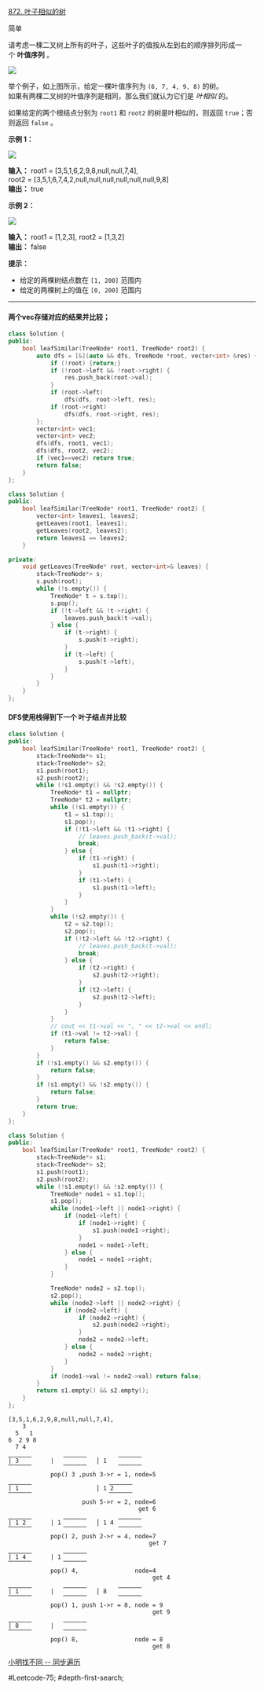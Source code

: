 [872. 叶子相似的树](https://leetcode.cn/problems/leaf-similar-trees/)

简单

请考虑一棵二叉树上所有的叶子，这些叶子的值按从左到右的顺序排列形成一个 **叶值序列** 。

![](https://s3-lc-upload.s3.amazonaws.com/uploads/2018/07/16/tree.png)

举个例子，如上图所示，给定一棵叶值序列为 `(6, 7, 4, 9, 8)` 的树。  
如果有两棵二叉树的叶值序列是相同，那么我们就认为它们是 _叶相似_ 的。  

如果给定的两个根结点分别为 `root1` 和 `root2` 的树是叶相似的，则返回 `true`；否则返回 `false` 。

**示例 1：**

![](https://assets.leetcode.com/uploads/2020/09/03/leaf-similar-1.jpg)

**输入：** 
root1 = [3,5,1,6,2,9,8,null,null,7,4],  
root2 = [3,5,1,6,7,4,2,null,null,null,null,null,null,9,8]  
**输出：** true

**示例 2：**

![](https://assets.leetcode.com/uploads/2020/09/03/leaf-similar-2.jpg)

**输入：** root1 = [1,2,3], root2 = [1,3,2]  
**输出：** false  

**提示：**

- 给定的两棵树结点数在 `[1, 200]` 范围内
- 给定的两棵树上的值在 `[0, 200]` 范围内
---- ----
#### 两个vec存储对应的结果并比较；
```cpp
class Solution {
public:
    bool leafSimilar(TreeNode* root1, TreeNode* root2) {
        auto dfs = [&](auto && dfs, TreeNode *root, vector<int> &res) {
            if (!root) {return;}
            if (!root->left && !root->right) {
                res.push_back(root->val);
            }
            if (root->left)
                dfs(dfs, root->left, res);
            if (root->right)
                dfs(dfs, root->right, res);
        };
        vector<int> vec1;
        vector<int> vec2;
        dfs(dfs, root1, vec1);
        dfs(dfs, root2, vec2);
        if (vec1==vec2) return true;
        return false;
    }
};
```

```cpp
class Solution {
public:
    bool leafSimilar(TreeNode* root1, TreeNode* root2) {
        vector<int> leaves1, leaves2;
        getLeaves(root1, leaves1);
        getLeaves(root2, leaves2);
        return leaves1 == leaves2;
    }

private:
    void getLeaves(TreeNode* root, vector<int>& leaves) {
        stack<TreeNode*> s;
        s.push(root);
        while (!s.empty()) {
            TreeNode* t = s.top();
            s.pop();
            if (!t->left && !t->right) {
                leaves.push_back(t->val);
            } else {
                if (t->right) {
                    s.push(t->right);
                }
                if (t->left) {
                    s.push(t->left);
                }
            }
        }
    }
};
```
#### DFS使用栈得到下一个 叶子结点并比较

```cpp
class Solution {
public:
    bool leafSimilar(TreeNode* root1, TreeNode* root2) {
        stack<TreeNode*> s1;
        stack<TreeNode*> s2;
        s1.push(root1);
        s2.push(root2);
        while (!s1.empty() && !s2.empty()) {
            TreeNode* t1 = nullptr;
            TreeNode* t2 = nullptr;
            while (!s1.empty()) {
                t1 = s1.top();
                s1.pop();
                if (!t1->left && !t1->right) {
                    // leaves.push_back(t->val);
                    break;
                } else {
                    if (t1->right) {
                        s1.push(t1->right);
                    }
                    if (t1->left) {
                        s1.push(t1->left);
                    }
                }
            }
            while (!s2.empty()) {
                t2 = s2.top();
                s2.pop();
                if (!t2->left && !t2->right) {
                    // leaves.push_back(t->val);
                    break;
                } else {
                    if (t2->right) {
                        s2.push(t2->right);
                    }
                    if (t2->left) {
                        s2.push(t2->left);
                    }
                }
            }
            // cout << t1->val << ", " << t2->val << endl;
            if (t1->val != t2->val) {
                return false;
            }
        }
        if (!s1.empty() && s2.empty()) {
            return false;
        }
        if (s1.empty() && !s2.empty()) {
            return false;
        }
        return true;
    }
};
```

```cpp
class Solution {
public:
    bool leafSimilar(TreeNode* root1, TreeNode* root2) {
        stack<TreeNode*> s1;
        stack<TreeNode*> s2;
        s1.push(root1);
        s2.push(root2);
        while (!s1.empty() && !s2.empty()) {
            TreeNode* node1 = s1.top();
            s1.pop();
            while (node1->left || node1->right) {
                if (node1->left) {
                    if (node1->right) {
                        s1.push(node1->right);
                    }
                    node1 = node1->left;
                } else {
                    node1 = node1->right;
                }
            }

            TreeNode* node2 = s2.top();
            s2.pop();
            while (node2->left || node2->right) {
                if (node2->left) {
                    if (node2->right) {
                        s2.push(node2->right);
                    }
                    node2 = node2->left;
                } else {
                    node2 = node2->right;
                }
            }
            if (node1->val != node2->val) return false;
        }
        return s1.empty() && s2.empty();
    }
};
```

```
[3,5,1,6,2,9,8,null,null,7,4],
    3
  5   1
6  2 9 8 
  7 4
⎽⎽⎽⎽         ⎽⎽⎽⎽         ⎽⎽⎽⎽
| 3         |            ⎪ 1
⎺⎺⎺⎺         ⎺⎺⎺⎺         ⎺⎺⎺⎺
            pop() 3 ,push 3->r = 1, node=5
⎽⎽⎽⎽                      ⎽⎽⎽⎽
| 1                      ⎪ 1 2
⎺⎺⎺⎺                      ⎺⎺⎺⎺
                     push 5->r = 2, node=6
                                     get 6
⎽⎽⎽⎽         ⎽⎽⎽⎽         ⎽⎽⎽⎽
| 1 2       | 1          ⎪ 1 4
⎺⎺⎺⎺         ⎺⎺⎺⎺         ⎺⎺⎺⎺
            pop() 2, push 2->r = 4, node=7     
                                        get 7
⎽⎽⎽⎽         ⎽⎽⎽⎽   
| 1 4       | 1    
⎺⎺⎺⎺         ⎺⎺⎺⎺ 
            pop() 4,                node=4 
                                         get 4
⎽⎽⎽⎽         ⎽⎽⎽⎽         ⎽⎽⎽⎽
| 1         |            ⎪ 8
⎺⎺⎺⎺         ⎺⎺⎺⎺         ⎺⎺⎺⎺
            pop() 1, push 1->r = 8, node = 9
                                         get 9
⎽⎽⎽⎽         ⎽⎽⎽⎽   
| 8         |      
⎺⎺⎺⎺         ⎺⎺⎺⎺ 
            pop() 8,                node = 8
                                         get 8
```

[小明找不同 -- 同步遍历](https://leetcode.cn/problems/leaf-similar-trees/solutions/767237/xiao-ming-zhao-bu-tong-tong-bu-bian-li-b-0te2)

#Leetcode-75; #depth-first-search;